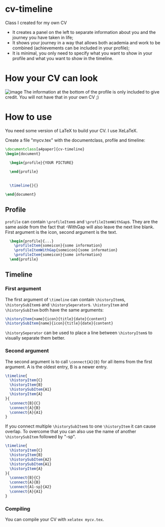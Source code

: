 # cv-timeline
Class I created for my own CV
 - It creates a panel on the left to separate information about you and the journey you have taken in life;
 - It shows your journey in a way that allows both academia and work to be combined (achievements can be included in your profile);
 - It is minimal, you only need to specify what you want to show in your profile and what you want to show in the timeline.

# How your CV can look
![image](https://user-images.githubusercontent.com/1878071/205492328-ef09dffe-1ab3-4f22-ae4f-501b11bc9259.png)
The information at the bottom of the profile is only included to give credit. You will not have that in your own CV ;)

# How to use
You need some version of LaTeX to build your CV. I use XeLaTeX.

Create a file "mycv.tex" with the documentclass, profile and timeline:
```tex
\documentclass[a4paper]{cv-timeline}
\begin{document}

  \begin{profile}{YOUR PICTURE}
   
  \end{profile}
  
  
  \timeline{}{}

\end{document}
```
## Profile
`profile` can contain `\profileItem`s and `\profileItemWithGap`s. They are the same aside from the fact that -WithGap will also leave the next line blank.
First argument is the icon, second argument is the text.
```tex
  \begin{profile}{...}
    \profileItem{someicon}{some information}
    \profileItemWithGap{someicon}{some information}
    \profileItem{someicon}{some information}
  \end{profile}
```
## Timeline
### First argument
The first argument of `\timeline` can contain `\historyItem`s, `\historySubItem`s and `\historySeperator`s.
`\historyItem` and `\historySubItem` both have the same arguments:
```tex
\historyItem{name}{icon}{title}{date}{content}
\historySubItem{name}{icon}{title}{date}{content}
```
`\historySeperator` can be used to place a line between `\historyItem`s to visually separate them better.
### Second argument
The second argument is to call `\connect{A}{B}` for all items from the first argument. A is the oldest entry, B is a newer entry.
```tex
\timeline{
  \historyItem{C}
  \historyItem{B}
  \historySubItem{A1}
  \historyItem{A}
}{
  \connect{B}{C}
  \connect{A}{B}
  \connect{A}{A1}
}
```
If you connect multiple `\historySubItem`s to one `\historyItem` it can cause overlap. To overcome that you can also use the name of another `\historySubItem` followed by "-sp".
```tex
\timeline{
  \historyItem{C}
  \historyItem{B}
  \historySubItem{A2}
  \historySubItem{A1}
  \historyItem{A}
}{
  \connect{B}{C}
  \connect{A}{B}
  \connect{A1-sp}{A2}
  \connect{A}{A1}
}
```
### Compiling
You can compile your CV with `xelatex mycv.tex`.
